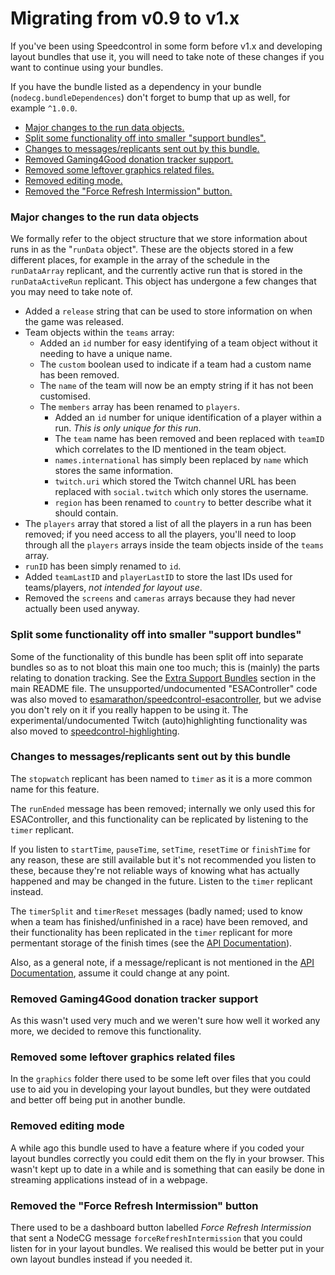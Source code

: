 # Migrating from v0.9 to v1.x

If you've been using Speedcontrol in some form before v1.x and developing layout bundles that use it, you will need to take note of these changes if you want to continue using your bundles.

If you have the bundle listed as a dependency in your bundle (`nodecg.bundleDependences`) don't forget to bump that up as well, for example `^1.0.0`.

- [Major changes to the run data objects.](#run-data-changes)
- [Split some functionality off into smaller "support bundles".](#support-bundles)
- [Changes to messages/replicants sent out by this bundle.](#message-rep-changes)
- [Removed Gaming4Good donation tracker support.](#g4g-removed)
- [Removed some leftover graphics related files.](#removed-graphics)
- [Removed editing mode.](#edit-mode)
- [Removed the "Force Refresh Intermission" button.](#force-refresh-intermission)

### <a name="run-data-changes"></a> Major changes to the run data objects

We formally refer to the object structure that we store information about runs in as the "`runData` object". These are the objects stored in a few different places, for example in the array of the schedule in the `runDataArray` replicant, and the currently active run that is stored in the `runDataActiveRun` replicant. This object has undergone a few changes that you may need to take note of.

- Added a `release` string that can be used to store information on when the game was released.
- Team objects within the `teams` array:
  - Added an `id` number for easy identifying of a team object without it needing to have a unique name.
  - The `custom` boolean used to indicate if a team had a custom name has been removed.
  - The `name` of the team will now be an empty string if it has not been customised.
  - The `members` array has been renamed to `players`.
    - Added an `id` number for unique identification of a player within a run. *This is only unique for this run*.
    - The `team` name has been removed and been replaced with `teamID` which correlates to the ID mentioned in the team object.
    - `names.international` has simply been replaced by `name` which stores the same information.
	- `twitch.uri` which stored the Twitch channel URL has been replaced with `social.twitch` which only stores the username.
	- `region` has been renamed to `country` to better describe what it should contain.
- The `players` array that stored a list of all the players in a run has been removed; if you need access to all the players, you'll need to loop through all the `players` arrays inside the team objects inside of the `teams` array.
- `runID` has been simply renamed to `id`.
- Added `teamLastID` and `playerLastID` to store the last IDs used for teams/players, *not intended for layout use*.
- Removed the `screens` and `cameras` arrays because they had never actually been used anyway.

### <a name="support-bundles"></a> Split some functionality off into smaller "support bundles"

Some of the functionality of this bundle has been split off into separate bundles so as to not bloat this main one too much; this is (mainly) the parts relating to donation tracking. See the [Extra Support Bundles](../README.md#extra-support-bundles) section in the main README file. The unsupported/undocumented "ESAController" code was also moved to [esamarathon/speedcontrol-esacontroller](https://github.com/esamarathon/speedcontrol-esacontroller), but we advise you don't rely on it if you really happen to be using it. The experimental/undocumented Twitch (auto)highlighting functionality was also moved to [speedcontrol-highlighting](https://github.com/speedcontrol/speedcontrol-highlighting).

### <a name="message-rep-changes"></a> Changes to messages/replicants sent out by this bundle

The `stopwatch` replicant has been named to `timer` as it is a more common name for this feature.

The `runEnded` message has been removed; internally we only used this for ESAController, and this functionality can be replicated by listening to the `timer` replicant.

If you listen to `startTime`, `pauseTime`, `setTime`, `resetTime` or `finishTime` for any reason, these are still available but it's not recommended you listen to these, because they're not reliable ways of knowing what has actually happened and may be changed in the future. Listen to the `timer` replicant instead.

The `timerSplit` and `timerReset` messages (badly named; used to know when a team has finished/unfinished in a race) have been removed, and their functionality has been replicated in the `timer` replicant for more permentant storage of the finish times (see the [API Documentation](API.md)).

Also, as a general note, if a message/replicant is not mentioned in the [API Documentation](API.md), assume it could change at any point.

### <a name="g4g-removed"></a> Removed Gaming4Good donation tracker support

As this wasn't used very much and we weren't sure how well it worked any more, we decided to remove this functionality.

### <a name="removed-graphics"></a> Removed some leftover graphics related files

In the `graphics` folder there used to be some left over files that you could use to aid you in developing your layout bundles, but they were outdated and better off being put in another bundle.

### <a name="edit-mode"></a> Removed editing mode

A while ago this bundle used to have a feature where if you coded your layout bundles correctly you could edit them on the fly in your browser. This wasn't kept up to date in a while and is something that can easily be done in streaming applications instead of in a webpage.

### <a name="force-refresh-intermission"></a> Removed the "Force Refresh Intermission" button

There used to be a dashboard button labelled *Force Refresh Intermission* that sent a NodeCG message `forceRefreshIntermission` that you could listen for in your layout bundles. We realised this would be better put in your own layout bundles instead if you needed it.